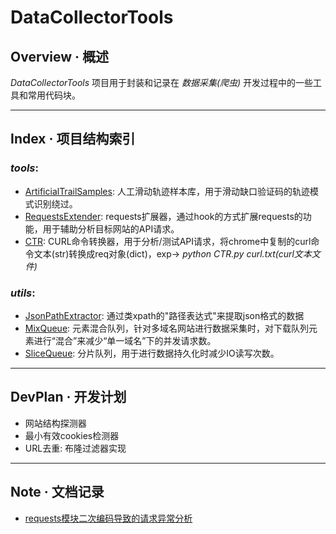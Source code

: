 # DataCollectorTools

## Overview · 概述
*DataCollectorTools* 项目用于封装和记录在 *数据采集(爬虫)* 开发过程中的一些工具和常用代码块。

--------------------------------------------------
## Index · 项目结构索引
### *tools*:
* [ArtificialTrailSamples](./tools/artificial_trail_samples/artificial_trail_samples.py): 人工滑动轨迹样本库，用于滑动缺口验证码的轨迹模式识别绕过。
* [RequestsExtender](./tools/requests_extender/requests_extender.py): requests扩展器，通过hook的方式扩展requests的功能，用于辅助分析目标网站的API请求。
* [CTR](./tools/curl_to_requests/CTR.py): CURL命令转换器，用于分析/测试API请求，将chrome中复制的curl命令文本(str)转换成req对象(dict)，exp-> *python CTR.py curl.txt(curl文本文件)* 
### *utils*:
* [JsonPathExtractor](./utils/jsonpath.py): 通过类xpath的"路径表达式"来提取json格式的数据
* [MixQueue](./utils/mixqueue.py): 元素混合队列，针对多域名网站进行数据采集时，对下载队列元素进行“混合”来减少“单一域名”下的并发请求数。
* [SliceQueue](./utils/slicequeue.py): 分片队列，用于进行数据持久化时减少IO读写次数。

--------------------------------------------------
## DevPlan · 开发计划
* 网站结构探测器
* 最小有效cookies检测器
* URL去重: 布隆过滤器实现

--------------------------------------------------
## Note · 文档记录
* [requests模块二次编码导致的请求异常分析](./note/requests模块二次编码导致的请求异常分析/requests模块二次编码导致的请求异常分析.md)
